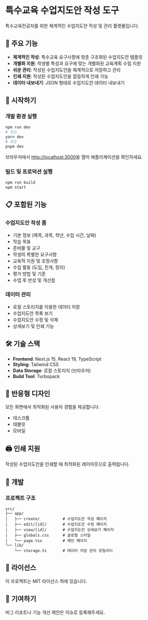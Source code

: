 # 특수교육 수업지도안 작성 도구

특수교육전공자를 위한 체계적인 수업지도안 작성 및 관리 플랫폼입니다.

## 🎯 주요 기능

- **체계적인 작성**: 특수교육 요구사항에 맞춘 구조화된 수업지도안 템플릿
- **개별화 지원**: 학생별 특성과 요구에 맞는 개별화된 교육계획 수립 지원
- **쉬운 관리**: 작성된 수업지도안을 체계적으로 저장하고 관리
- **인쇄 지원**: 작성된 수업지도안을 깔끔하게 인쇄 가능
- **데이터 내보내기**: JSON 형태로 수업지도안 데이터 내보내기

## 🚀 시작하기

### 개발 환경 실행

```bash
npm run dev
# 또는
yarn dev
# 또는
pnpm dev
```

브라우저에서 [http://localhost:3000](http://localhost:3000)을 열어 애플리케이션을 확인하세요.

### 빌드 및 프로덕션 실행

```bash
npm run build
npm start
```

## 📋 포함된 기능

### 수업지도안 작성 폼
- 기본 정보 (제목, 과목, 학년, 수업 시간, 날짜)
- 학습 목표
- 준비물 및 교구
- 학생의 특별한 요구사항
- 교육적 지원 및 조정사항
- 수업 활동 (도입, 전개, 정리)
- 평가 방법 및 기준
- 수업 후 반성 및 개선점

### 데이터 관리
- 로컬 스토리지를 이용한 데이터 저장
- 수업지도안 목록 보기
- 수업지도안 수정 및 삭제
- 상세보기 및 인쇄 기능

## 🛠 기술 스택

- **Frontend**: Next.js 15, React 19, TypeScript
- **Styling**: Tailwind CSS
- **Data Storage**: 로컬 스토리지 (브라우저)
- **Build Tool**: Turbopack

## 📱 반응형 디자인

모든 화면에서 최적화된 사용자 경험을 제공합니다:
- 데스크톱
- 태블릿
- 모바일

## 🖨 인쇄 지원

작성된 수업지도안을 인쇄할 때 최적화된 레이아웃으로 출력됩니다.

## 🔧 개발

### 프로젝트 구조

```
src/
├── app/
│   ├── create/          # 수업지도안 작성 페이지
│   ├── edit/[id]/       # 수업지도안 수정 페이지
│   ├── view/[id]/       # 수업지도안 상세보기 페이지
│   ├── globals.css      # 글로벌 스타일
│   └── page.tsx         # 메인 페이지
└── lib/
    └── storage.ts       # 데이터 저장 관리 유틸리티
```

## 📄 라이선스

이 프로젝트는 MIT 라이선스 하에 있습니다.

## 🤝 기여하기

버그 리포트나 기능 개선 제안은 이슈로 등록해주세요.
